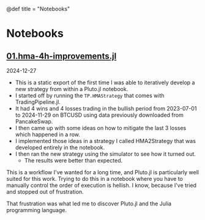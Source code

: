 @def title = "Notebooks"

# Notebooks

## [01.hma-4h-improvements.jl](/notebooks/01.hma-4h-improvements/)

2024-12-27

- This is a static export of the first time I was able to iteratively develop a new strategy from within a Pluto.jl notebook.
- I started off by running the `TP.HMAStrategy` that comes with TradingPipeline.jl.
- It had 4 wins and 4 losses trading in the bullish period from 2023-07-01 to 2024-11-29 on BTCUSD using data previously downloaded from PancakeSwap.
- I then came up with some ideas on how to mitigate the last 3 losses which happened in a row.
- I implemented those ideas in a strategy I called HMA2Strategy that was developed entirely in the notebook.
- I then ran the new strategy using the simulator to see how it turned out.
  + The results were better than expected.

This is a workflow I've wanted for a long time, and Pluto.jl is particularly well suited for this work.
Trying to do this in a notebook where you have to manually control the order of execution is hellish.
I know, because I've tried and stopped out of frustration.

That frustration was what led me to discover Pluto.jl and the Julia programming language.
